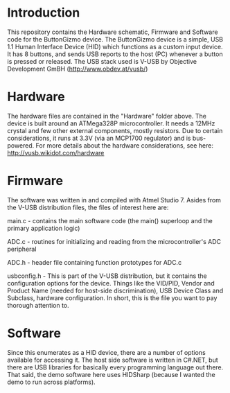 # Introduction

This repository contains the Hardware schematic, Firmware and Software code for the ButtonGizmo device. The ButtonGizmo device is a simple, USB 1.1 Human Interface Device (HID) which functions as a custom input device. It has 8 buttons, and sends USB reports to the host (PC) whenever a button is pressed or released. The USB stack used is V-USB by Objective Development GmBH (http://www.obdev.at/vusb/)

# Hardware
The hardware files are contained in the "Hardware" folder above. The device is built around an ATMega328P microcontroller. It needs a 12MHz crystal and few other external components, mostly resistors. Due to certain considerations, it runs at 3.3V (via an MCP1700 regulator) and is bus-powered. For more details about the hardware considerations, see here: http://vusb.wikidot.com/hardware

# Firmware
The software was written in and compiled with Atmel Studio 7. Asides from the V-USB distribution files, the files of interest here are:<br />

main.c - contains the main software code (the main() superloop and the primary application logic)

ADC.c - routines for initializing and reading from the microcontroller's ADC peripheral

ADC.h - header file containing function prototypes for ADC.c

usbconfig.h - This is part of the V-USB distribution, but it contains the configuration options for the device. Things like the VID/PID, Vendor and Product Name (needed for host-side discrimination), USB Device Class and Subclass, hardware configuration. In short, this is the file you want to pay thorough attention to.

# Software
Since this enumerates as a HID device, there are a number of options available for accessing it. The host side software is written in C#.NET, but there are USB libraries for basically every programming language out there. That said, the demo software here uses HIDSharp (because I wanted the demo to run across platforms). 
